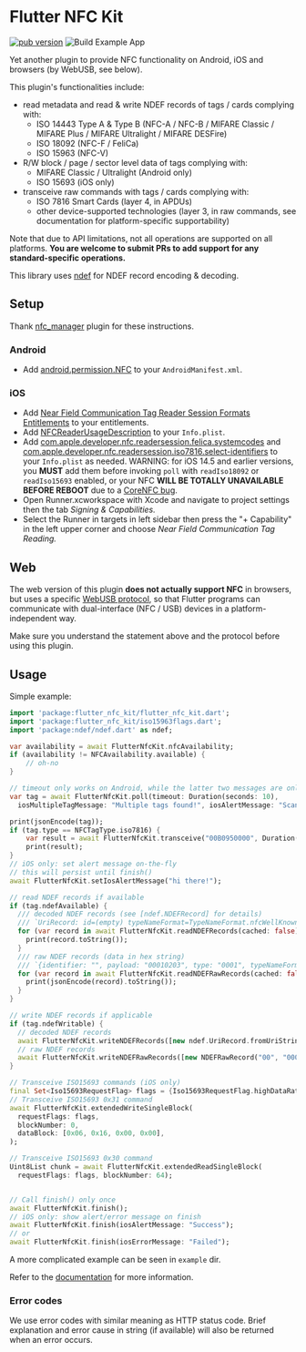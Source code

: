 # Flutter NFC Kit

[![pub version](https://img.shields.io/pub/v/flutter_nfc_kit)](https://pub.dev/packages/flutter_nfc_kit)
![Build Example App](https://github.com/nfcim/flutter_nfc_kit/workflows/Build%20Example%20App/badge.svg)

Yet another plugin to provide NFC functionality on Android, iOS and browsers (by WebUSB, see below).

This plugin's functionalities include:

* read metadata and read & write NDEF records of tags / cards complying with:
  * ISO 14443 Type A & Type B (NFC-A / NFC-B / MIFARE Classic / MIFARE Plus / MIFARE Ultralight / MIFARE DESFire)
  * ISO 18092 (NFC-F / FeliCa)
  * ISO 15963 (NFC-V)
* R/W block / page / sector level data of tags complying with:
  * MIFARE Classic / Ultralight (Android only)
  * ISO 15693 (iOS only)
* transceive raw commands with tags / cards complying with:
  * ISO 7816 Smart Cards (layer 4, in APDUs)
  * other device-supported technologies (layer 3, in raw commands, see documentation for platform-specific supportability)

Note that due to API limitations, not all operations are supported on all platforms.
**You are welcome to submit PRs to add support for any standard-specific operations.**

This library uses [ndef](https://pub.dev/packages/ndef) for NDEF record encoding & decoding.

## Setup

Thank [nfc_manager](https://pub.dev/packages/nfc_manager) plugin for these instructions.

### Android

* Add [android.permission.NFC](https://developer.android.com/reference/android/Manifest.permission.html#NFC) to your `AndroidManifest.xml`.

### iOS

* Add [Near Field Communication Tag Reader Session Formats Entitlements](https://developer.apple.com/documentation/bundleresources/entitlements/com_apple_developer_nfc_readersession_formats) to your entitlements.
* Add [NFCReaderUsageDescription](https://developer.apple.com/documentation/bundleresources/information_property_list/nfcreaderusagedescription) to your `Info.plist`.
* Add [com.apple.developer.nfc.readersession.felica.systemcodes](https://developer.apple.com/documentation/bundleresources/information_property_list/systemcodes) and [com.apple.developer.nfc.readersession.iso7816.select-identifiers](https://developer.apple.com/documentation/bundleresources/information_property_list/select-identifiers) to your `Info.plist` as needed. WARNING: for iOS 14.5 and earlier versions, you **MUST** add them before invoking `poll` with `readIso18092` or `readIso15693` enabled, or your NFC **WILL BE TOTALLY UNAVAILABLE BEFORE REBOOT** due to a [CoreNFC bug](https://github.com/nfcim/flutter_nfc_kit/issues/23).
* Open Runner.xcworkspace with Xcode and navigate to project settings then the tab _Signing & Capabilities._
* Select the Runner in targets in left sidebar then press the "+ Capability" in the left upper corner and choose _Near Field Communication Tag Reading._

## Web

The web version of this plugin **does not actually support NFC** in browsers, but uses a specific [WebUSB protocol](https://github.com/nfcim/flutter_nfc_kit/blob/master/WebUSB.md), so that Flutter programs can communicate with dual-interface (NFC / USB) devices in a platform-independent way.

Make sure you understand the statement above and the protocol before using this plugin.

## Usage

Simple example:

```dart
import 'package:flutter_nfc_kit/flutter_nfc_kit.dart';
import 'package:flutter_nfc_kit/iso15963flags.dart';
import 'package:ndef/ndef.dart' as ndef;

var availability = await FlutterNfcKit.nfcAvailability;
if (availability != NFCAvailability.available) {
    // oh-no
}

// timeout only works on Android, while the latter two messages are only for iOS
var tag = await FlutterNfcKit.poll(timeout: Duration(seconds: 10),
  iosMultipleTagMessage: "Multiple tags found!", iosAlertMessage: "Scan your tag");

print(jsonEncode(tag));
if (tag.type == NFCTagType.iso7816) {
    var result = await FlutterNfcKit.transceive("00B0950000", Duration(seconds: 5)); // timeout is still Android-only, persist until next change
    print(result);
}
// iOS only: set alert message on-the-fly
// this will persist until finish()
await FlutterNfcKit.setIosAlertMessage("hi there!");

// read NDEF records if available
if (tag.ndefAvailable) {
  /// decoded NDEF records (see [ndef.NDEFRecord] for details)
  /// `UriRecord: id=(empty) typeNameFormat=TypeNameFormat.nfcWellKnown type=U uri=https://github.com/nfcim/ndef`
  for (var record in await FlutterNfcKit.readNDEFRecords(cached: false)) {
    print(record.toString());
  }
  /// raw NDEF records (data in hex string)
  /// `{identifier: "", payload: "00010203", type: "0001", typeNameFormat: "nfcWellKnown"}`
  for (var record in await FlutterNfcKit.readNDEFRawRecords(cached: false)) {
    print(jsonEncode(record).toString());
  }
}

// write NDEF records if applicable
if (tag.ndefWritable) {
  // decoded NDEF records
  await FlutterNfcKit.writeNDEFRecords([new ndef.UriRecord.fromUriString("https://github.com/nfcim/flutter_nfc_kit")]);
  // raw NDEF records
  await FlutterNfcKit.writeNDEFRawRecords([new NDEFRawRecord("00", "0001", "0002", "0003", ndef.TypeNameFormat.unknown)]);
}

// Transceive ISO15693 commands (iOS only)
final Set<Iso15693RequestFlag> flags = {Iso15693RequestFlag.highDataRate};
// Transceive ISO15693 0x31 command
await FlutterNfcKit.extendedWriteSingleBlock(
  requestFlags: flags,
  blockNumber: 0,
  dataBlock: [0x06, 0x16, 0x00, 0x00],
);

// Transceive ISO15693 0x30 command
Uint8List chunk = await FlutterNfcKit.extendedReadSingleBlock(
  requestFlags: flags, blockNumber: 64);


// Call finish() only once
await FlutterNfcKit.finish();
// iOS only: show alert/error message on finish
await FlutterNfcKit.finish(iosAlertMessage: "Success");
// or
await FlutterNfcKit.finish(iosErrorMessage: "Failed");
```

A more complicated example can be seen in `example` dir.

Refer to the [documentation](https://pub.dev/documentation/flutter_nfc_kit/) for more information.

### Error codes

We use error codes with similar meaning as HTTP status code. Brief explanation and error cause in string (if available) will also be returned when an error occurs.
